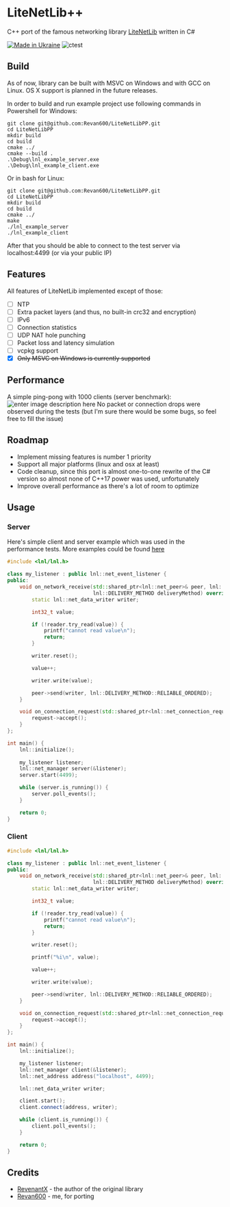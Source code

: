 # LiteNetLib++
C++ port of the famous networking library [LiteNetLib](https://github.com/RevenantX/LiteNetLib) written in C#

[![Made in Ukraine](https://img.shields.io/badge/made_in-ukraine-ffd700.svg?labelColor=0057b7)](https://stand-with-ukraine.pp.ua) ![ctest](https://github.com/Revan600/LiteNetLibPP/actions/workflows/cmake.yml/badge.svg)
## Build
As of now, library can be built with MSVC on Windows and with GCC on Linux. OS X support is planned in the future releases.

In order to build and run example project use following commands in Powershell for Windows:

    git clone git@github.com:Revan600/LiteNetLibPP.git
    cd LiteNetLibPP
    mkdir build
    cd build
    cmake ../
    cmake --build .
    .\Debug\lnl_example_server.exe
    .\Debug\lnl_example_client.exe

Or in bash for Linux:

    git clone git@github.com:Revan600/LiteNetLibPP.git
    cd LiteNetLibPP
    mkdir build
    cd build
    cmake ../
    make
    ./lnl_example_server
    ./lnl_example_client

After that you should be able to connect to the test server via localhost:4499 (or via your public IP)
## Features
All features of LiteNetLib implemented except of those:

- [ ] NTP
- [ ] Extra packet layers (and thus, no built-in crc32 and encryption)
- [ ] IPv6
- [ ] Connection statistics
- [ ] UDP NAT hole punching
- [ ] Packet loss and latency simulation
- [ ] vcpkg support
- [x] ~~Only MSVC on Windows is currently supported~~

## Performance
A simple ping-pong with 1000 clients (server benchmark):
![enter image description here](https://github.com/Revan600/LiteNetLibPP/blob/main/assets/lnl_perf.png?raw=true)
No packet or connection drops were observed during the tests (but I'm sure there would be some bugs, so feel free to fill the issue)
## Roadmap

- Implement missing features is number 1 priority
- Support all major platforms (linux and osx at least)
- Code cleanup, since this port is almost one-to-one rewrite of the C# version so almost none of C++17 power was used, unfortunately
- Improve overall performance as there's a lot of room to optimize

## Usage
### Server
Here's simple client and server example which was used in the performance tests.
More examples could be found [here](example)

```cpp
#include <lnl/lnl.h>

class my_listener : public lnl::net_event_listener {
public:
    void on_network_receive(std::shared_ptr<lnl::net_peer>& peer, lnl::net_data_reader& reader, uint8_t channelNumber,
                            lnl::DELIVERY_METHOD deliveryMethod) override {
        static lnl::net_data_writer writer;

        int32_t value;

        if (!reader.try_read(value)) {
            printf("cannot read value\n");
            return;
        }

        writer.reset();

        value++;

        writer.write(value);

        peer->send(writer, lnl::DELIVERY_METHOD::RELIABLE_ORDERED);
    }

    void on_connection_request(std::shared_ptr<lnl::net_connection_request>& request) override {
        request->accept();
    }
};

int main() {
    lnl::initialize();
    
    my_listener listener;
    lnl::net_manager server(&listener);
    server.start(4499);

    while (server.is_running()) {
        server.poll_events();
    }

    return 0;
}
```

### Client

```cpp
#include <lnl/lnl.h>

class my_listener : public lnl::net_event_listener {
public:
    void on_network_receive(std::shared_ptr<lnl::net_peer>& peer, lnl::net_data_reader& reader, uint8_t channelNumber,
                            lnl::DELIVERY_METHOD deliveryMethod) override {
        static lnl::net_data_writer writer;

        int32_t value;

        if (!reader.try_read(value)) {
            printf("cannot read value\n");
            return;
        }

        writer.reset();

        printf("%i\n", value);

        value++;

        writer.write(value);

        peer->send(writer, lnl::DELIVERY_METHOD::RELIABLE_ORDERED);
    }

    void on_connection_request(std::shared_ptr<lnl::net_connection_request>& request) override {
        request->accept();
    }
};

int main() {
    lnl::initialize();

    my_listener listener;
    lnl::net_manager client(&listener);
    lnl::net_address address("localhost", 4499);

    lnl::net_data_writer writer;

    client.start();
    client.connect(address, writer);

    while (client.is_running()) {
        client.poll_events();
    }

    return 0;
}
```

## Credits
- [RevenantX](https://github.com/RevenantX) - the author of the original library
- [Revan600](https://github.com/Revan600) - me, for porting

